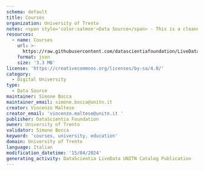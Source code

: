 ```yaml
---
schema: default
title: Courses
organization: University of Trento
notes: <span style='color:salmon'>Data Source</span> - This is a cleaned and formatted dataset, created by the University of Trento (UNITN), that includes information about the UNITN educational courses.
resources:
  - name: Courses
    url: >-
      https://raw.githubusercontent.com/datascientiafoundation/LiveDataUNITN-DREP/main/Data%20Resources/DU-UNITN-courses.json
    format: json
    size: '3.3 MB'
license: 'https://creativecommons.org/licenses/by-sa/4.0/'
category:
  - Digital University
type:
  - Data Source
maintainer: Simone Bocca
maintainer_email: simone.bocca@unitn.it
creator: Vincenzo Maltese
creator_email: 'vincenzo.maltese@unitn.it '
publisher: DataScientia Foundation
owner: University of Trento
validator: Simone Bocca
keyword: 'courses, university, education'
domain: University of Trento
language: Italian
modification_datetime: '15/04/2024'
generating_activity: DataScientia LiveData UNITN Catalog Publication
---
```

